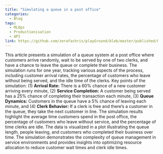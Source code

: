 ```yaml
---
title: "Simulating a queue in a post office"
categories:
  - Blog
tags:
  - MLOps
  - Productionisation
  - API
link: https://github.com/zerafachris/playGround/blob/master/published/Queueing/Queueing.ipynb
---
```



This article presents a simulation of a queue system at a post office where customers arrive randomly, wait to be served by one of two clerks, and have a chance to leave the queue or complete their business. The simulation runs for one year, tracking various aspects of the process, including customer arrival rates, the percentage of customers who leave without being served, and the idle time of the clerks. Key points of the simulation: (1) **Arrival Rate:** There is a 60% chance of a new customer arriving every minute, (2) **Service Completion:** A customer being served has a 25% chance of completing their transaction each minute, (3) **Queue Dynamics:** Customers in the queue have a 5% chance of leaving each minute, and (4) **Clerk Behavior:** If a clerk is free and there’s a customer in the queue, they take the next customer in line. The simulation results highlight the average time customers spend in the post office, the percentage of customers who leave without service, and the percentage of time clerks are idle. The data is visualized in a plot illustrating the queue length, people leaving, and customers who completed their business over time. The simulation demonstrates the complexity of queue management in service environments and provides insights into optimizing resource allocation to reduce customer wait times and clerk idle times.
